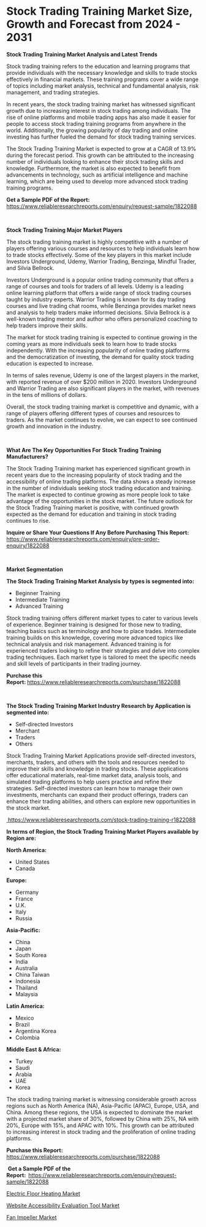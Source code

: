 <p><h1>Stock Trading Training Market Size, Growth and Forecast from 2024 - 2031</h1></p><p><strong>Stock Trading Training Market Analysis and Latest Trends</strong></p>
<p><p>Stock trading training refers to the education and learning programs that provide individuals with the necessary knowledge and skills to trade stocks effectively in financial markets. These training programs cover a wide range of topics including market analysis, technical and fundamental analysis, risk management, and trading strategies.</p><p>In recent years, the stock trading training market has witnessed significant growth due to increasing interest in stock trading among individuals. The rise of online platforms and mobile trading apps has also made it easier for people to access stock trading training programs from anywhere in the world. Additionally, the growing popularity of day trading and online investing has further fueled the demand for stock trading training services.</p><p>The Stock Trading Training Market is expected to grow at a CAGR of 13.9% during the forecast period. This growth can be attributed to the increasing number of individuals looking to enhance their stock trading skills and knowledge. Furthermore, the market is also expected to benefit from advancements in technology, such as artificial intelligence and machine learning, which are being used to develop more advanced stock trading training programs.</p></p>
<p><strong>Get a Sample PDF of the Report:&nbsp;</strong> <a href="https://www.reliableresearchreports.com/enquiry/request-sample/1822088">https://www.reliableresearchreports.com/enquiry/request-sample/1822088</a></p>
<p>&nbsp;</p>
<p><strong>Stock Trading Training Major Market Players</strong></p>
<p><p>The stock trading training market is highly competitive with a number of players offering various courses and resources to help individuals learn how to trade stocks effectively. Some of the key players in this market include Investors Underground, Udemy, Warrior Trading, Benzinga, Mindful Trader, and Silvia Bellrock.</p><p>Investors Underground is a popular online trading community that offers a range of courses and tools for traders of all levels. Udemy is a leading online learning platform that offers a wide range of stock trading courses taught by industry experts. Warrior Trading is known for its day trading courses and live trading chat rooms, while Benzinga provides market news and analysis to help traders make informed decisions. Silvia Bellrock is a well-known trading mentor and author who offers personalized coaching to help traders improve their skills.</p><p>The market for stock trading training is expected to continue growing in the coming years as more individuals seek to learn how to trade stocks independently. With the increasing popularity of online trading platforms and the democratization of investing, the demand for quality stock trading education is expected to increase.</p><p>In terms of sales revenue, Udemy is one of the largest players in the market, with reported revenue of over $200 million in 2020. Investors Underground and Warrior Trading are also significant players in the market, with revenues in the tens of millions of dollars.</p><p>Overall, the stock trading training market is competitive and dynamic, with a range of players offering different types of courses and resources to traders. As the market continues to evolve, we can expect to see continued growth and innovation in the industry.</p></p>
<p>&nbsp;</p>
<p><strong>What Are The Key Opportunities For Stock Trading Training Manufacturers?</strong></p>
<p><p>The Stock Trading Training market has experienced significant growth in recent years due to the increasing popularity of stock trading and the accessibility of online trading platforms. The data shows a steady increase in the number of individuals seeking stock trading education and training. The market is expected to continue growing as more people look to take advantage of the opportunities in the stock market. The future outlook for the Stock Trading Training market is positive, with continued growth expected as the demand for education and training in stock trading continues to rise.</p></p>
<p><strong>Inquire or Share Your Questions If Any Before Purchasing This Report:</strong> <a href="https://www.reliableresearchreports.com/enquiry/pre-order-enquiry/1822088">https://www.reliableresearchreports.com/enquiry/pre-order-enquiry/1822088</a></p>
<p>&nbsp;</p>
<p><strong>Market Segmentation</strong></p>
<p><strong>The Stock Trading Training Market Analysis by types is segmented into:</strong></p>
<p><ul><li>Beginner Training</li><li>Intermediate Training</li><li>Advanced Training</li></ul></p>
<p><p>Stock trading training offers different market types to cater to various levels of experience. Beginner training is designed for those new to trading, teaching basics such as terminology and how to place trades. Intermediate training builds on this knowledge, covering more advanced topics like technical analysis and risk management. Advanced training is for experienced traders looking to refine their strategies and delve into complex trading techniques. Each market type is tailored to meet the specific needs and skill levels of participants in their trading journey.</p></p>
<p><strong>Purchase this Report:&nbsp;</strong><a href="https://www.reliableresearchreports.com/purchase/1822088">https://www.reliableresearchreports.com/purchase/1822088</a></p>
<p>&nbsp;</p>
<p><strong>The Stock Trading Training Market Industry Research by Application is segmented into:</strong></p>
<p><ul><li>Self-directed Investors</li><li>Merchant</li><li>Traders</li><li>Others</li></ul></p>
<p><p>Stock Trading Training Market Applications provide self-directed investors, merchants, traders, and others with the tools and resources needed to improve their skills and knowledge in trading stocks. These applications offer educational materials, real-time market data, analysis tools, and simulated trading platforms to help users practice and refine their strategies. Self-directed investors can learn how to manage their own investments, merchants can expand their product offerings, traders can enhance their trading abilities, and others can explore new opportunities in the stock market.</p></p>
<p><a href="https://www.reliableresearchreports.com/stock-trading-training-r1822088">&nbsp;https://www.reliableresearchreports.com/stock-trading-training-r1822088</a></p>
<p><strong>In terms of Region, the Stock Trading Training Market Players available by Region are:</strong></p>
<p>
    <p> <strong> North America: </strong>
        <ul>
            <li>United States</li>
            <li>Canada</li>
        </ul>
        </p> 
    <p> <strong> Europe: </strong>
        <ul>
            <li>Germany</li>
            <li>France</li>
            <li>U.K.</li>
            <li>Italy</li>
            <li>Russia</li>
        </ul>
        </p> 
    <p> <strong> Asia-Pacific: </strong>
        <ul>
            <li>China</li>
            <li>Japan</li>
            <li>South Korea</li>
            <li>India</li>
            <li>Australia</li>
            <li>China Taiwan</li>
            <li>Indonesia</li>
            <li>Thailand</li>
            <li>Malaysia</li>
        </ul>
        </p> 
    <p> <strong> Latin America: </strong>
        <ul>
            <li>Mexico</li>
            <li>Brazil</li>
            <li>Argentina Korea</li>
            <li>Colombia</li>
        </ul>
        </p> 
    <p> <strong> Middle East & Africa: </strong>
        <ul>
            <li>Turkey</li>
            <li>Saudi</li>
            <li>Arabia</li>
            <li>UAE</li>
            <li>Korea</li>
        </ul>
    </p>
    </p>
<p><p>The stock trading training market is witnessing considerable growth across regions such as North America (NA), Asia-Pacific (APAC), Europe, USA, and China. Among these regions, the USA is expected to dominate the market with a projected market share of 30%, followed by China with 25%, NA with 20%, Europe with 15%, and APAC with 10%. This growth can be attributed to increasing interest in stock trading and the proliferation of online trading platforms.</p></p>
<p><strong>Purchase this Report: </strong><a href="https://www.reliableresearchreports.com/purchase/1822088">https://www.reliableresearchreports.com/purchase/1822088</a></p>
<p>&nbsp;<strong>Get a Sample PDF of the Report:&nbsp;&nbsp;</strong><a href="https://www.reliableresearchreports.com/enquiry/request-sample/1822088">https://www.reliableresearchreports.com/enquiry/request-sample/1822088</a></p>
<p><strong></strong></p>
<p><p><a href="https://www.linkedin.com/pulse/electric-floor-heating-market-size-cagr-trends-2024-2030-5zchf?trackingId=14Mz%2FTYWwbyi7slE5g%2Bywg%3D%3D">Electric Floor Heating Market</a></p><p><a href="https://github.com/lataunyatinikmelvin59ilbd0dv/Market-Research-Report-List-2/blob/main/website-accessibility-evaluation-tool-market.md">Website Accessibility Evaluation Tool Market</a></p><p><a href="https://www.linkedin.com/pulse/fan-impeller-market-trends-analysis-forecasted-period-2024-2031-ywvef?trackingId=aF08I6mhEDUoIVjwiSvomA%3D%3D">Fan Impeller Market</a></p></p>